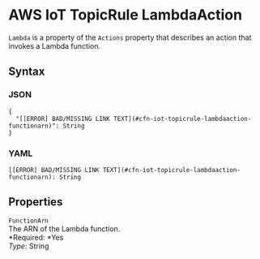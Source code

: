 # AWS IoT TopicRule LambdaAction<a name="aws-properties-iot-topicrule-lambdaaction"></a>

`Lambda` is a property of the `Actions` property that describes an action that invokes a Lambda function\.

## Syntax<a name="w3ab2c21c14e1159b5"></a>

### JSON<a name="aws-properties-iot-topicrule-lambdaaction-syntax.json"></a>

```
{
  "[[ERROR] BAD/MISSING LINK TEXT](#cfn-iot-topicrule-lambdaaction-functionarn)": String
}
```

### YAML<a name="aws-properties-iot-topicrule-lambdaaction-syntax.yaml"></a>

```
[[ERROR] BAD/MISSING LINK TEXT](#cfn-iot-topicrule-lambdaaction-functionarn): String
```

## Properties<a name="w3ab2c21c14e1159b7"></a>

`FunctionArn`  
The ARN of the Lambda function\.  
*Required: *Yes  
*Type*: String